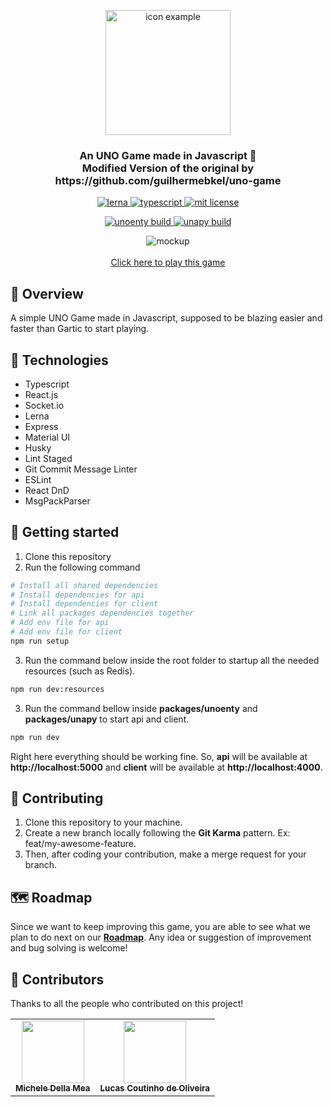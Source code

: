<p align="center">
	<img src="./assets/uno_icon.png" width="200" alt="icon example" />
</p>	

<h3 align="center">
  An UNO Game made in Javascript 🎴
	<br>
	Modified Version of the original by https://github.com/guilhermebkel/uno-game
</h3>

<p align="center">
	<a href="https://lerna.js.org/">
		<img alt="lerna" src="https://img.shields.io/badge/maintained%20with-lerna-cc00ff.svg" alt="maintained with lerna"/>
	</a>
	<a href="https://github.com/microsoft/TypeScript">
		<img alt="typescript" src="https://camo.githubusercontent.com/41c68e9f29c6caccc084e5a147e0abd5f392d9bc/68747470733a2f2f62616467656e2e6e65742f62616467652f547970655363726970742f7374726963742532302546302539462539322541412f626c7565">
	</a>
	<a href="https://github.com/guilhermebkel/uno-game">
		<img alt="mit license" src="https://img.shields.io/github/license/guilhermebkel/uno-game?color=0051ff" />
	</a>
</p>
<p align="center">
	<a href="https://github.com/guilhermebkel/uno-game">
		<img alt="unoenty build" src="https://github.com/guilhermebkel/uno-game/workflows/Unoenty%20CI/badge.svg" />
	</a>
	<a href="https://github.com/guilhermebkel/uno-game">
		<img alt="unapy build" src="https://github.com/guilhermebkel/uno-game/workflows/Unapy%20CI/badge.svg" />
	</a>
</p>

<p align="center">
	<img src="./assets/main_preview.gif" alt="mockup" />
	<br></br>
	<a href="https://uno.guilherr.me">Click here to play this game</a>
</p>

## 📌 Overview

A simple UNO Game made in Javascript, supposed to be blazing easier and faster than Gartic to start playing. 

## 🔧 Technologies

- Typescript
- React.js
- Socket.io
- Lerna
- Express
- Material UI
- Husky
- Lint Staged
- Git Commit Message Linter
- ESLint
- React DnD
- MsgPackParser

## 🚀 Getting started

1. Clone this repository
2. Run the following command
```sh
# Install all shared dependencies
# Install dependencies for api
# Install dependencies for client
# Link all packages dependencies together
# Add env file for api
# Add env file for client
npm run setup
```

3. Run the command below inside the root folder to startup all the needed resources (such as Redis).
```sh
npm run dev:resources
```

3. Run the command bellow inside **packages/unoenty** and **packages/unapy** to start api and client.
```sh
npm run dev
```

Right here everything should be working fine. So, **api** will be available at **http://localhost:5000** and **client** will be available at **http://localhost:4000**.

## 👏 Contributing

1. Clone this repository to your machine.
2. Create a new branch locally following the **Git Karma** pattern. Ex: feat/my-awesome-feature.
3. Then, after coding your contribution, make a merge request for your branch.

## 🗺️ Roadmap
Since we want to keep improving this game, you are able to see what we plan to do next on our [**Roadmap**](https://github.com/guilhermebkel/uno-game/projects/1). Any idea or suggestion of improvement and bug solving is welcome!

## 💫 Contributors

Thanks to all the people who contributed on this project!

<table>
  <tr>
    <td align="center">
			<a
				href="https://github.com/ArcaneDiver" 
				title="ArcaneDiver"
			>
				<img src="https://avatars.githubusercontent.com/ArcaneDiver" width="100px;" alt=""/>
				<br />
				<sub>
					<b>Michele Della Mea</b>
				</sub>
			</a>
		</td>
		<td align="center">
			<a
				href="https://github.com/lcscout" 
				title="lcscout"
			>
				<img src="https://avatars.githubusercontent.com/lcscout" width="100px;" alt=""/>
				<br />
				<sub>
					<b>Lucas Coutinho de Oliveira</b>
				</sub>
			</a>
		</td>
  </tr>
</table>
